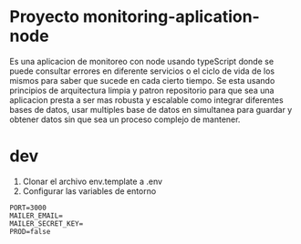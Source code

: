 # Proyecto  monitoring-aplication-node

Es una aplicacion de monitoreo con node usando typeScript donde se puede consultar
errores en diferente servicios o el ciclo de  vida de los mismos para saber que sucede
en cada cierto tiempo. Se esta usando principios de arquitectura limpia y patron repositorio
para que sea una aplicacion presta a ser mas robusta y escalable como integrar diferentes bases de datos,
usar multiples base de datos en simultanea para guardar y obtener datos sin que sea un proceso complejo de mantener.

# dev
1. Clonar el archivo env.template a .env
2. Configurar las variables de entorno
```
PORT=3000
MAILER_EMAIL=
MAILER_SECRET_KEY=
PROD=false
```


